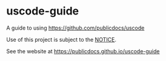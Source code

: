 # uscode-guide
A guide to using https://github.com/publicdocs/uscode

Use of this project is subject to the [NOTICE](https://publicdocs.github.io/notice/NOTICE.txt).

See the website at https://publicdocs.github.io/uscode-guide

